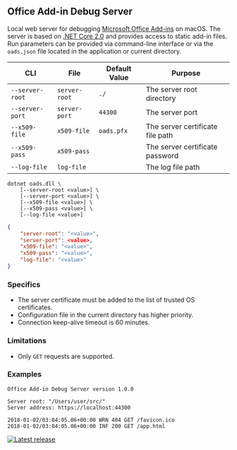 ## Office Add-in Debug Server

Local web server for debugging [Microsoft Office Add-ins](https://docs.microsoft.com/en-us/office/dev/add-ins/overview/office-add-ins) on macOS. The server is based on [.NET Core 2.0](https://www.microsoft.com/net/download/macos) and provides access to static add-in files. Run parameters can be provided via command-line interface or via the `oads.json` file located in the application or current directory.

CLI | File | Default Value | Purpose
--- | --- | --- | ---
`--server-root` | `server-root` | `./`| The server root directory
`--server-port` | `server-port` | `44300` | The server port
`--x509-file` | `x509-file` | `oads.pfx` | The server certificate file path
`--x509-pass` | `x509-pass` | | The server certificate password
`--log-file` | `log-file` | | The log file path

```
dotnet oads.dll \
    [--server-root <value>] \
    [--server-port <value>] \
    [--x509-file <value>] \
    [--x509-pass <value>] \
    [--log-file <value>]
```
```json
{
    "server-root": "<value>",
    "server-port": <value>,
    "x509-file": "<value>",
    "x509-pass": "<value>",
    "log-file": "<value>"
}
```

### Specifics

- The server certificate must be added to the list of trusted OS certificates.
- Configuration file in the current directory has higher priority.
- Connection keep-alive timeout is 60 minutes.

### Limitations

- Only `GET` requests are supported.

### Examples

```
Office Add-in Debug Server version 1.0.0

Server root: "/Users/user/src/"
Server address: https://localhost:44300

2018-01-02/03:04:05.06+00:00 WRN 404 GET /favicon.ico
2018-01-02/03:04:05.06+00:00 INF 200 GET /app.html
```

[![Latest release](https://img.shields.io/github/release/alexanderkozlenko/office-addin-server.svg?style=flat-square)](https://github.com/alexanderkozlenko/office-addin-server/releases)